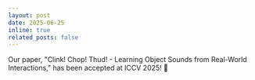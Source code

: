 ```yaml
---
layout: post
date: 2025-06-25
inline: true
related_posts: false
---
```


Our paper, "Clink! Chop! Thud! - Learning Object Sounds from Real-World Interactions," has been accepted at ICCV 2025! 🎉